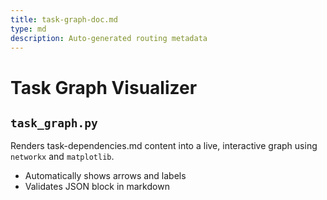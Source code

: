 ```yaml
---
title: task-graph-doc.md
type: md
description: Auto-generated routing metadata
---
```


# Task Graph Visualizer

## `task_graph.py`
Renders task-dependencies.md content into a live, interactive graph using `networkx` and `matplotlib`.

- Automatically shows arrows and labels
- Validates JSON block in markdown

